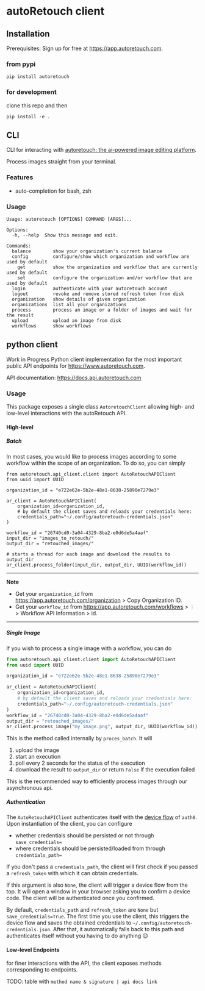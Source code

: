 # autoRetouch client

## Installation

Prerequisites: Sign up for free at https://app.autoretouch.com.

### from pypi

```shell
pip install autoretouch
```

### for development

clone this repo and then
```
pip install -e .
```

## CLI

CLI for interacting with [autoretouch: the ai-powered image editing platform](https://app.autoretouch.com).

Process images straight from your terminal.

### Features 

* auto-completion for bash, zsh

### Usage
```
Usage: autoretouch [OPTIONS] COMMAND [ARGS]...

Options:
  -h, --help  Show this message and exit.

Commands:
  balance        show your organization's current balance
  config         configure/show which organization and workflow are used by default
    get          show the organization and workflow that are currently used by default
    set          configure the organization and/or workflow that are used by default
  login          authenticate with your autoretouch account
  logout         revoke and remove stored refresh token from disk
  organization   show details of given organization
  organizations  list all your organizations
  process        process an image or a folder of images and wait for the result
  upload         upload an image from disk
  workflows      show workflows
```


## python client

Work in Progress Python client implementation for the most important public API endpoints for https://www.autoretouch.com.

API documentation: https://docs.api.autoretouch.com


### Usage

This package exposes a single class `AutoretouchClient` allowing high- and low-level interactions with the autoRetouch API.

#### High-level

##### Batch 

In most cases, you would like to process images according to some workflow within the scope of an organization.
To do so, you can simply

```python3
from autoretouch.api_client.client import AutoRetouchAPIClient
from uuid import UUID

organization_id = "e722e62e-5b2e-48e1-8638-25890e7279e3"

ar_client = AutoRetouchAPIClient(
    organization_id=organization_id,
    # by default the client saves and reloads your credentials here:
    credentials_path="~/.config/autoretouch-credentials.json"
)

workflow_id = "26740cd0-3a04-4329-8ba2-e0d6de5a4aaf"
input_dir = "images_to_retouch/"
output_dir = "retouched_images/"

# starts a thread for each image and download the results to output_dir
ar_client.process_folder(input_dir, output_dir, UUID(workflow_id))
```
---
**Note**

- Get your `organization_id` from https://app.autoretouch.com/organization > Copy Organization ID.
- Get your `workflow_id` from https://app.autoretouch.com/workflows > `⋮` > Workflow API Information > id.
---

##### Single Image

If you wish to process a single image with a workflow, you can do

```python
from autoretouch.api_client.client import AutoRetouchAPIClient
from uuid import UUID

organization_id = "e722e62e-5b2e-48e1-8638-25890e7279e3"

ar_client = AutoRetouchAPIClient(
    organization_id=organization_id,
    # by default the client saves and reloads your credentials here:
    credentials_path="~/.config/autoretouch-credentials.json"
)
workflow_id = "26740cd0-3a04-4329-8ba2-e0d6de5a4aaf"
output_dir = "retouched_images/"
ar_client.process_image("my_image.png", output_dir, UUID(workflow_id))
```

This is the method called internally by `proces_batch`. It will 
1. upload the image
2. start an execution
3. poll every 2 seconds for the status of the execution
4. download the result to `output_dir` or return `False` if the execution failed 

This is the recommended way to efficiently process images through our asynchronous api.  

##### Authentication

The `AutoRetouchAPIClient` authenticates itself with the [device flow](https://auth0.com/docs/get-started/authentication-and-authorization-flow/device-authorization-flow) of `auth0`.
Upon instantiation of the client, you can configure
- whether credentials should be persisted or not through `save_credentials=`
- where credentials should be persisted/loaded from through `credentials_path=`

If you don't pass a `credentials_path`, the client will first check if you passed a `refresh_token` with which it can obtain credentials.

If this argument is also `None`, the client will trigger a device flow from the top.
It will open a window in your browser asking you to confirm a device code.
The client will be authenticated once you confirmed.

By default, `credentials_path` and `refresh_token` are `None` but `save_credentials=True`.
The first time you use the client, this triggers the device flow and saves the obtained credentials to `~/.config/autoretouch-credentials.json`.
After that, it automatically falls back to this path and authenticates itself without you having to do anything :wink:


#### Low-level Endpoints

for finer interactions with the API, the client exposes methods corresponding to endpoints.

TODO: table with `method name & signature | api docs link`

